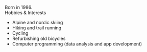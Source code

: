 Born in 1986.</br>
Hobbies & Interests
- Alpine and nordic skiing
- Hiking and trail running
- Cycling
- Refurbishing old bicycles
- Computer programming (data analysis and app development)